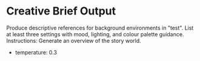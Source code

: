 # Creative Brief Output

Produce descriptive references for background environments in "test".
List at least three settings with mood, lighting, and colour palette guidance. Instructions: Generate an overview of the story world.

- temperature: 0.3